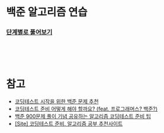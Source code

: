 # 백준 알고리즘 연습
### [단계별로 풀어보기](https://www.acmicpc.net/step)

<br><br><br>

# 참고
- [코딩테스트 시작을 위한 백준 문제 추천](https://covenant.tistory.com/234)
- [코딩테스트 준비 어떻게 해야 할까요? (feat. 프로그래머스? 백준?)](https://riedel.tistory.com/293)
- [백준 900문제 풀이 기념 공유하는 알고리즘 코딩테스트 준비 팁](https://0urtrees.tistory.com/74)
- [[Site] 코딩테스트 준비, 알고리즘 공부 추천사이트](https://lxxyeon.tistory.com/80)
